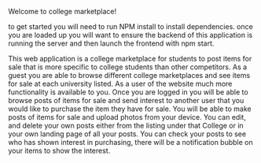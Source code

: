 Welcome to college marketplace!

to get started you will need to run NPM install to install dependencies.
once you are loaded up you will want to ensure the backend of this application is running the server and then launch the frontend with npm start.

This web application is a college marketplace for students to post items for sale that is more specific to college students than other competitors.
As a guest you are able to browse different college marketplaces and see items for sale at each university listed.
As a user of the website much more functionality is available to you.  Once you are logged in you will be able to browse posts of items for sale and send interest to another user that you would like to purchase the item they have for sale.
You will be able to make posts of items for sale and upload photos from your device.
You can edit, and delete your own posts either from the listing under that College or in your own landing page of all your posts.
You can check your posts to see who has shown interest in purchasing, there will be a notification bubble on your items to show the interest.
